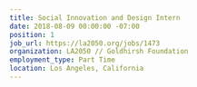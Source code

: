 ```yaml
---
title: Social Innovation and Design Intern
date: 2018-08-09 00:00:00 -07:00
position: 1
job_url: https://la2050.org/jobs/1473
organization: LA2050 // Goldhirsh Foundation
employment_type: Part Time
location: Los Angeles, California
---
```


